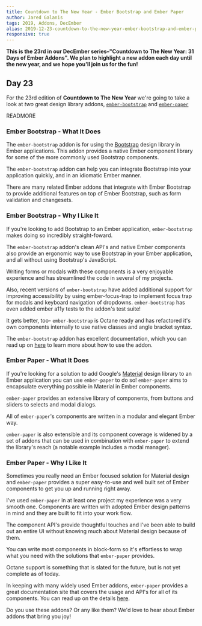 ```yaml
---
title: Countdown to The New Year - Ember Bootstrap and Ember Paper
author: Jared Galanis
tags: 2019, Addons, DecEmber
alias: 2019-12-23-countdown-to-the-new-year-ember-bootstrap-and-ember-paper.md
responsive: true
---
```


**This is the 23rd in our DecEmber series–"Countdown to The New Year: 31 Days of Ember Addons". We plan to highlight a new addon each day until the new year, and we hope you'll join us for the fun!**

## Day 23

For the 23rd edition of **Countdown to The New Year** we're going to take a
look at *two* great design library addons, [`ember-bootstrap`](https://emberobserver.com/addons/ember-bootstrap) and [`ember-paper`](https://emberobserver.com/addons/ember-paper)

READMORE

### Ember Bootstrap - What It Does

The `ember-bootstrap` addon is for using the [Bootstrap](http://getbootstrap.com/) design library in Ember applications. This addon provides a native Ember component library for some of the more commonly used Bootstrap components.

The `ember-bootstrap` addon can help you can integrate Bootstrap into your application quickly, and in an idiomatic Ember manner.

There are many related Ember addons that integrate with Ember Bootstrap to provide additional features on top of Ember Bootstrap, such as form validation and changesets.

### Ember Bootstrap  - Why I Like It

If you're looking to add Bootstrap to an Ember application, `ember-bootstrap` makes doing so incredibly straight-foward.

The `ember-bootstrap` addon's clean API's and native Ember components also provide an ergonomic way to use Bootstrap in your Ember application, and all without using Bootstrap's JavaScript. 

Writing forms or modals with these components is a very enjoyable experience and has streamlined the code in several of my projects.

Also, recent versions of `ember-bootstrap` have added additional support for improving accessibility by using ember-focus-trap to implement focus trap for modals and keyboard navigation of dropdowns. `ember-bootstrap` has even added ember a11y tests to the addon's test suite!

It gets better, too- `ember-bootstrap` is Octane ready and has refactored it's own components internally to use native classes and angle bracket syntax.

The `ember-bootstrap` addon has excellent documentation, which you can read up on [here](https://www.ember-bootstrap.com/) to learn more about how to use the addon.

### Ember Paper - What It Does

If you're looking for a solution to add Google's [Material](https://www.google.com/design/spec/material-design/introduction.html) design library to an Ember application you can use `ember-paper` to do so! `ember-paper` aims to encapsulate everything possible in Material in Ember components.

`ember-paper` provides an extensive library of components, from buttons and sliders to selects and modal dialogs.

All of `ember-paper`'s components are written in a modular and elegant Ember way.

`ember-paper` is also extensible and its component coverage is widened by a set of addons that can be used in combination with `ember-paper` to extend the library's reach (a notable example includes a modal manager).

### Ember Paper  - Why I Like It

Sometimes you really need an Ember focused solution for Material design and `ember-paper` provides a super easy-to-use and well built set of Ember components to get you up and running right away.

I've used `ember-paper` in at least one project my experience was a very smooth one. Components are written with adopted Ember design patterns in mind and they are built to fit into your work flow.

The component API's provide thoughtful touches and I've been able to build out an entire UI without knowing much about Material design because of them.

You can write most components in block-form so it's effortless to wrap what you need with the solutions that `ember-paper` provides.

Octane support is something that is slated for the future, but is not yet complete as of today.

In keeping with many widely used Ember addons, `ember-paper` provides a great documentation site that covers the usage and API's for all of its components. You can read up on the details [here](https://miguelcobain.github.io/ember-paper/).

Do you use these addons? Or any like them? We'd love to hear about Ember addons that bring you joy!
